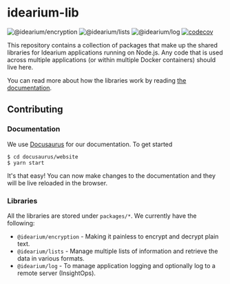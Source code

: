 # idearium-lib

![@idearium/encryption](https://github.com/idearium/idearium-lib/workflows/@idearium/encryption/badge.svg)
![@idearium/lists](https://github.com/idearium/idearium-lib/workflows/@idearium/lists/badge.svg)
![@idearium/log](https://github.com/idearium/idearium-lib/workflows/@idearium/log/badge.svg)
[![codecov](https://codecov.io/gh/idearium/idearium-lib/branch/master/graph/badge.svg)](https://codecov.io/gh/idearium/idearium-lib)

This repository contains a collection of packages that make up the shared libraries for Idearium applications running on Node.js. Any code that is used across multiple applications (or within multiple Docker containers) should live here.

You can read more about how the libraries work by reading [the documentation](https://idearium.github.io/idearium-lib).

## Contributing

### Documentation

We use [Docusaurus](https://docusaurus.io/en/) for our documentation. To get started

```shell
$ cd docusaurus/website
$ yarn start
```

It's that easy! You can now make changes to the documentation and they will be live reloaded in the browser.

### Libraries

All the libraries are stored under `packages/*`. We currently have the following:

-   `@idearium/encryption` - Making it painless to encrypt and decrypt plain text.
-   `@idearium/lists` - Manage multiple lists of information and retrieve the data in various formats.
-   `@idearium/log` - To manage application logging and optionally log to a remote server (InsightOps).
